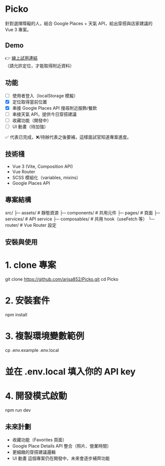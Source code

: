 

# Picko

針對選擇障礙的人，結合 Google Places + 天氣 API，給出穿搭與店家建議的 Vue 3 專案。



## Demo

👉 [線上試用連結](https://xxx.vercel.app)  
（請允許定位，才能取得附近資料）



## 功能

- [ ] 使用者登入（localStorage 模擬）
- [x] 定位取得當前位置
- [x] 串接 Google Places API 搜尋附近服飾/餐飲
- [ ] 串接天氣 API，提供今日穿搭建議
- [ ] 收藏功能（開發中）
- [ ] UI 動畫（待加強）

✅ 代表已完成，❌/待辦代表之後要補，這樣面試官知道專案進度。



## 技術棧

- Vue 3 (Vite, Composition API)
- Vue Router
- SCSS 模組化（variables, mixins）
- Google Places API



## 專案結構

src/
├─ assets/ # 靜態資源
├─ components/ # 共用元件
├─ pages/ # 頁面
├─ services/ # API service
├─ composables/ # 共用 hook（useFetch 等）
└─ router/ # Vue Router 設定



## 安裝與使用

# 1. clone 專案

git clone https://github.com/arisa852/Picko.git
cd Picko

# 2. 安裝套件

npm install

# 3. 複製環境變數範例

cp .env.example .env.local

# 並在 .env.local 填入你的 API key

# 4. 開發模式啟動

npm run dev


## 未來計劃

- 收藏功能（Favorites 頁面）
- Google Place Details API 整合（照片、營業時間）
- 更細緻的穿搭建議邏輯
- UI 動畫
  這個專案仍在開發中，未來會逐步補齊功能
